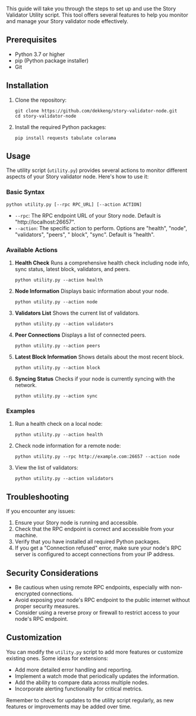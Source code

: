 This guide will take you through the steps to set up and use the Story Validator Utility script.
This tool offers several features to help you monitor and manage your Story validator node
effectively.

## Prerequisites

- Python 3.7 or higher
- pip (Python package installer)
- Git

## Installation

1. Clone the repository:
   ```
   git clone https://github.com/dekkeng/story-validator-node.git
   cd story-validator-node
   ```

2. Install the required Python packages:
   ```
   pip install requests tabulate colorama
   ```

## Usage

The utility script (`utility.py`) provides several actions to monitor different aspects of your
Story validator node. Here's how to use it:

### Basic Syntax

```
python utility.py [--rpc RPC_URL] [--action ACTION]
```

- `--rpc`: The RPC endpoint URL of your Story node. Default is "http://localhost:26657".
- `--action`: The specific action to perform. Options are "health", "node", "validators", "peers", "
  block", "sync". Default is "health".

### Available Actions

1. **Health Check**
   Runs a comprehensive health check including node info, sync status, latest block, validators, and
   peers.
   ```
   python utility.py --action health
   ```

2. **Node Information**
   Displays basic information about your node.
   ```
   python utility.py --action node
   ```

3. **Validators List**
   Shows the current list of validators.
   ```
   python utility.py --action validators
   ```

4. **Peer Connections**
   Displays a list of connected peers.
   ```
   python utility.py --action peers
   ```

5. **Latest Block Information**
   Shows details about the most recent block.
   ```
   python utility.py --action block
   ```

6. **Syncing Status**
   Checks if your node is currently syncing with the network.
   ```
   python utility.py --action sync
   ```

### Examples

1. Run a health check on a local node:
   ```
   python utility.py --action health
   ```

2. Check node information for a remote node:
   ```
   python utility.py --rpc http://example.com:26657 --action node
   ```

3. View the list of validators:
   ```
   python utility.py --action validators
   ```

## Troubleshooting

If you encounter any issues:

1. Ensure your Story node is running and accessible.
2. Check that the RPC endpoint is correct and accessible from your machine.
3. Verify that you have installed all required Python packages.
4. If you get a "Connection refused" error, make sure your node's RPC server is configured to accept
   connections from your IP address.

## Security Considerations

- Be cautious when using remote RPC endpoints, especially with non-encrypted connections.
- Avoid exposing your node's RPC endpoint to the public internet without proper security measures.
- Consider using a reverse proxy or firewall to restrict access to your node's RPC endpoint.

## Customization

You can modify the `utility.py` script to add more features or customize existing ones. Some ideas
for extensions:

- Add more detailed error handling and reporting.
- Implement a watch mode that periodically updates the information.
- Add the ability to compare data across multiple nodes.
- Incorporate alerting functionality for critical metrics.

Remember to check for updates to the utility script regularly, as new features or improvements may
be added over time.